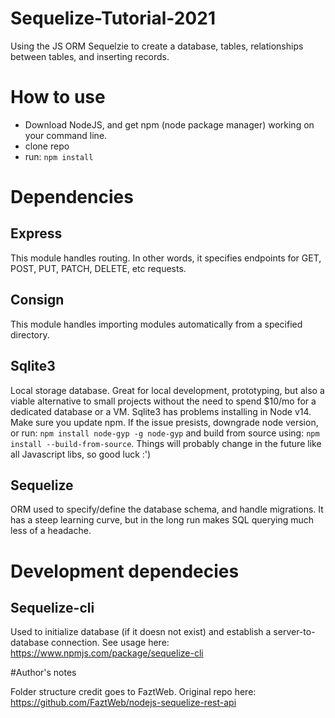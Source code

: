 # Sequelize-Tutorial-2021
Using the JS ORM Sequelzie to create a database, tables, relationships between tables, and inserting records.

# How to use
- Download NodeJS, and get npm (node package manager) working on your command line.
- clone repo
- run: `npm install`

# Dependencies

## Express
This module handles routing.  In other words, it specifies endpoints for GET, POST, PUT, PATCH, DELETE, etc requests.

## Consign
This module handles importing modules automatically from a specified directory.

## Sqlite3
Local storage database.  Great for local development, prototyping, but also a viable alternative to small projects without the need to spend $10/mo for a dedicated database or a VM.  Sqlite3 has problems installing in Node v14.  Make sure you update npm.  If the issue presists, downgrade node version, or run: `npm install node-gyp -g node-gyp` and build from source using: `npm install --build-from-source`.  Things will probably change in the future like all Javascript libs, so good luck :')

## Sequelize
ORM used to specify/define the database schema, and handle migrations.  It has a steep learning curve, but in the long run makes SQL querying much less of a headache.

# Development dependecies

## Sequelize-cli
Used to initialize database (if it doesn not exist) and establish a server-to-database connection.  See usage here: https://www.npmjs.com/package/sequelize-cli

#Author's notes

Folder structure credit goes to FaztWeb.  Original repo here: https://github.com/FaztWeb/nodejs-sequelize-rest-api
